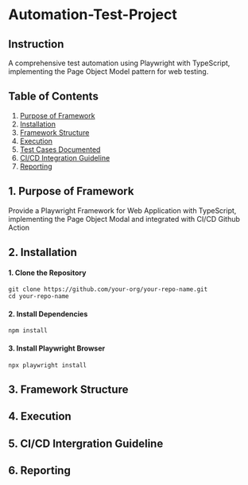 # Automation-Test-Project

## Instruction
A comprehensive test automation using Playwright with TypeScript, implementing the Page Object Model pattern for web testing.

## Table of Contents
1.  [Purpose of Framework](#1-purpose-of-framework)
2.  [Installation](#2-installation)
3.  [Framework Structure](#3-framework-structure)
4.  [Execution](#4-execution)
5.  [Test Cases Documented](#4-test-cases-documented)
6. [CI/CD Integration Guideline](#5-cicd-integration-guideline)
7. [Reporting](#6-reporting)

## 1. Purpose of Framework

  Provide a Playwright Framework for Web Application with TypeScript, implementing the Page Object Modal and integrated with CI/CD Github Action

## 2. Installation

#### 1. Clone the Repository

```console
git clone https://github.com/your-org/your-repo-name.git
cd your-repo-name
```

#### 2. Install Dependencies

```console
npm install
```
#### 3. Install Playwright Browser

```console
npx playwright install
```
## 3. Framework Structure

## 4. Execution

## 5. CI/CD Intergration Guideline

## 6. Reporting

